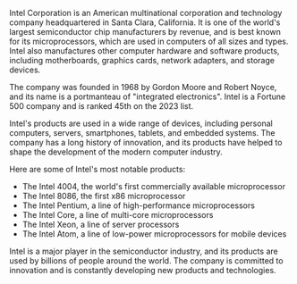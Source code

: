Intel Corporation is an American multinational corporation and technology company headquartered in Santa Clara, California. It is one of the world's largest semiconductor chip manufacturers by revenue, and is best known for its microprocessors, which are used in computers of all sizes and types. Intel also manufactures other computer hardware and software products, including motherboards, graphics cards, network adapters, and storage devices.

The company was founded in 1968 by Gordon Moore and Robert Noyce, and its name is a portmanteau of "integrated electronics". Intel is a Fortune 500 company and is ranked 45th on the 2023 list.

Intel's products are used in a wide range of devices, including personal computers, servers, smartphones, tablets, and embedded systems. The company has a long history of innovation, and its products have helped to shape the development of the modern computer industry.

Here are some of Intel's most notable products:

- The Intel 4004, the world's first commercially available microprocessor
- The Intel 8086, the first x86 microprocessor
- The Intel Pentium, a line of high-performance microprocessors
- The Intel Core, a line of multi-core microprocessors
- The Intel Xeon, a line of server processors
- The Intel Atom, a line of low-power microprocessors for mobile devices

Intel is a major player in the semiconductor industry, and its products are used by billions of people around the world. The company is committed to innovation and is constantly developing new products and technologies.